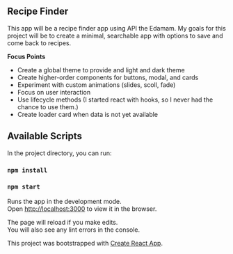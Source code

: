 ## Recipe Finder
This app will be a recipe finder app using API the Edamam. My goals for this project will be to create a minimal, searchable app with options to save and come back to recipes.

**Focus Points**
- Create a global theme to provide and light and dark theme
- Create higher-order components for buttons, modal, and cards
- Experiment with custom animations (slides, scoll, fade)
- Focus on user interaction
- Use lifecycle methods (I started react with hooks, so I never had the chance to use them.)
- Create loader card when data is not yet available 

## Available Scripts

In the project directory, you can run:

### `npm install`
### `npm start`

Runs the app in the development mode.<br>
Open [http://localhost:3000](http://localhost:3000) to view it in the browser.

The page will reload if you make edits.<br>
You will also see any lint errors in the console.

This project was bootstrapped with [Create React App](https://github.com/facebook/create-react-app).
